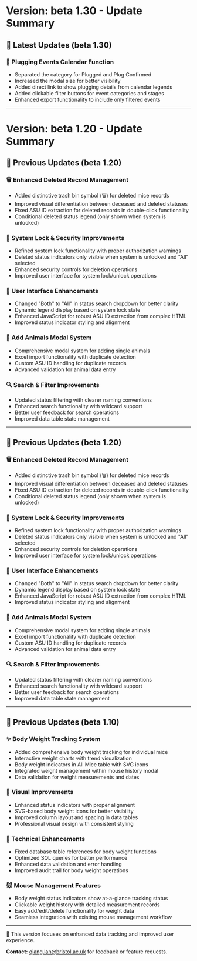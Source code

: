 # Version: beta 1.30 - Update Summary

## 🎉 Latest Updates (beta 1.30)

### 📅 Plugging Events Calendar Function
- Separated the category for Plugged and Plug Confirmed
- Increased the modal size for better visibility
- Added direct link to show plugging details from calendar legends
- Added clickable filter buttons for event categories and stages
- Enhanced export functionality to include only filtered events

---

# Version: beta 1.20 - Update Summary

## 🎉 Previous Updates (beta 1.20)

### 🗑️ Enhanced Deleted Record Management
- Added distinctive trash bin symbol (🗑️) for deleted mice records
- Improved visual differentiation between deceased and deleted statuses
- Fixed ASU ID extraction for deleted records in double-click functionality
- Conditional deleted status legend (only shown when system is unlocked)

### 🔧 System Lock & Security Improvements
- Refined system lock functionality with proper authorization warnings
- Deleted status indicators only visible when system is unlocked and "All" selected
- Enhanced security controls for deletion operations
- Improved user interface for system lock/unlock operations

### 🎨 User Interface Enhancements
- Changed "Both" to "All" in status search dropdown for better clarity
- Dynamic legend display based on system lock state
- Enhanced JavaScript for robust ASU ID extraction from complex HTML
- Improved status indicator styling and alignment

### 📝 Add Animals Modal System
- Comprehensive modal system for adding single animals
- Excel import functionality with duplicate detection
- Custom ASU ID handling for duplicate records
- Advanced validation for animal data entry

### 🔍 Search & Filter Improvements
- Updated status filtering with clearer naming conventions
- Enhanced search functionality with wildcard support
- Better user feedback for search operations
- Improved data table state management

---


## 🎉 Previous Updates (beta 1.20)

### 🗑️ Enhanced Deleted Record Management
- Added distinctive trash bin symbol (🗑️) for deleted mice records
- Improved visual differentiation between deceased and deleted statuses
- Fixed ASU ID extraction for deleted records in double-click functionality
- Conditional deleted status legend (only shown when system is unlocked)

### 🔧 System Lock & Security Improvements
- Refined system lock functionality with proper authorization warnings
- Deleted status indicators only visible when system is unlocked and "All" selected
- Enhanced security controls for deletion operations
- Improved user interface for system lock/unlock operations

### 🎨 User Interface Enhancements
- Changed "Both" to "All" in status search dropdown for better clarity
- Dynamic legend display based on system lock state
- Enhanced JavaScript for robust ASU ID extraction from complex HTML
- Improved status indicator styling and alignment

### 📝 Add Animals Modal System
- Comprehensive modal system for adding single animals
- Excel import functionality with duplicate detection
- Custom ASU ID handling for duplicate records
- Advanced validation for animal data entry

### 🔍 Search & Filter Improvements
- Updated status filtering with clearer naming conventions
- Enhanced search functionality with wildcard support
- Better user feedback for search operations
- Improved data table state management

---

## 🎉 Previous Updates (beta 1.10)

### ✨ Body Weight Tracking System
- Added comprehensive body weight tracking for individual mice
- Interactive weight charts with trend visualization
- Body weight indicators in All Mice table with SVG icons
- Integrated weight management within mouse history modal
- Data validation for weight measurements and dates

### 🎨 Visual Improvements
- Enhanced status indicators with proper alignment
- SVG-based body weight icons for better visibility
- Improved column layout and spacing in data tables
- Professional visual design with consistent styling

### 🔧 Technical Enhancements
- Fixed database table references for body weight functions
- Optimized SQL queries for better performance
- Enhanced data validation and error handling
- Improved audit trail for body weight operations

### 🐭 Mouse Management Features
- Body weight status indicators show at-a-glance tracking status
- Clickable weight history with detailed measurement records
- Easy add/edit/delete functionality for weight data
- Seamless integration with existing mouse management workflow

---

🚀 This version focuses on enhanced data tracking and improved user experience.

**Contact:** qiang.lan@bristol.ac.uk for feedback or feature requests.